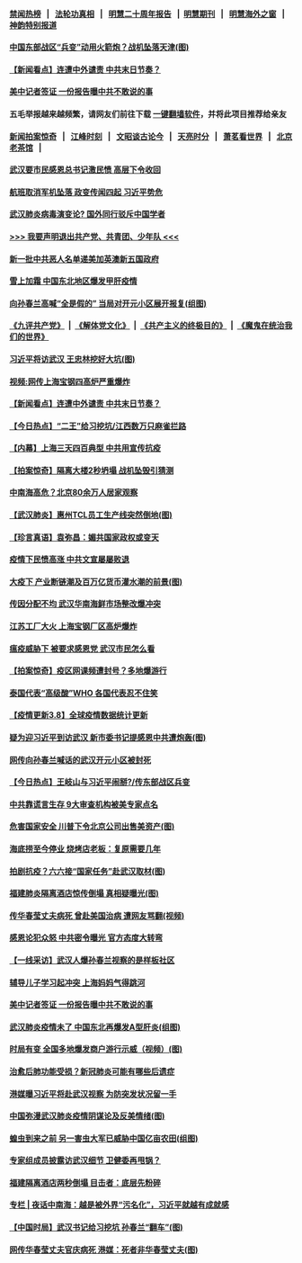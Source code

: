 #### [禁闻热榜](热点新闻.md?=0)  &nbsp;&nbsp;|&nbsp;&nbsp; [法轮功真相](https://github.com/gfw-breaker/truth/blob/master/README.md?=0) &nbsp;&nbsp;|&nbsp;&nbsp; [明慧二十周年报告](https://github.com/gfw-breaker/mh-reports/blob/master/README.md?=0) &nbsp;&nbsp;|&nbsp;&nbsp;[明慧期刊](https://github.com/gfw-breaker/mh-qikan) &nbsp;&nbsp;|&nbsp;&nbsp; [明慧海外之窗](https://github.com/gfw-breaker/mh-news/blob/master/README.md?=0) &nbsp;&nbsp;|&nbsp;&nbsp; [神韵特别报道](https://github.com/gfw-breaker/mh-news/blob/master/shenyun.md?=0)
#### [ 中国东部战区“兵变”动用火箭炮？战机坠落天津(图)](https://github.com/gfw-breaker/banned-news/blob/master/pages/p1/925495.md)
#### [ 【新闻看点】连遭中外谴责 中共末日节奏？](https://github.com/gfw-breaker/banned-news/blob/master/pages/nf4514/n11923402.md)
#### [ 美中记者签证 一份报告曝中共不敢说的事](https://github.com/gfw-breaker/banned-news/blob/master/pages/nf4514/n11923242.md)
#### 五毛举报越来越频繁，请网友们前往下载 [一键翻墙软件](https://github.com/gfw-breaker/ssr-accounts)，并将此项目推荐给亲友
#### [新闻拍案惊奇](https://github.com/gfw-breaker/banned-news/blob/master/pages/link4.md) &nbsp;&nbsp;|&nbsp;&nbsp; [江峰时刻](https://github.com/gfw-breaker/banned-news/blob/master/pages/link4.md) &nbsp;&nbsp;|&nbsp;&nbsp; [文昭谈古论今](https://github.com/gfw-breaker/banned-news/blob/master/pages/link4.md) &nbsp;&nbsp;|&nbsp;&nbsp; [天亮时分](https://github.com/gfw-breaker/banned-news/blob/master/pages/link4.md) &nbsp;&nbsp;|&nbsp;&nbsp; [萧茗看世界](https://github.com/gfw-breaker/banned-news/blob/master/pages/link4.md) &nbsp;&nbsp;|&nbsp;&nbsp; [北京老茶馆](https://github.com/gfw-breaker/banned-news/blob/master/pages/link4.md) &nbsp;&nbsp;|&nbsp;&nbsp; 
#### [ 武汉要市民感恩总书记激民愤 高层下令收回](https://github.com/gfw-breaker/banned-news/blob/master/pages/nsc413/n11923221.md)
#### [ 航班取消军机坠落 政变传闻四起 习近平势危](https://github.com/gfw-breaker/banned-news/blob/master/pages/nsc413/n11925467.md)
#### [ 武汉肺炎病毒演变论? 国外同行驳斥中国学者](https://github.com/gfw-breaker/banned-news/blob/master/pages/nf4514/n11923064.md)
#### [>>> 我要声明退出共产党、共青团、少年队 <<<](https://github.com/begood0513/goodnews/blob/master/quit/letter.md) 
#### [ 新一批中共恶人名单递美加英澳新五国政府](https://github.com/gfw-breaker/banned-news/blob/master/pages/nf4514/n11922727.md)
#### [ 雪上加霜 中国东北地区爆发甲肝疫情](https://github.com/gfw-breaker/banned-news/blob/master/pages/nsc413/n11924549.md)
#### [ 向孙春兰高喊“全是假的” 当局对开元小区展开报复(组图)](https://github.com/gfw-breaker/banned-news/blob/master/pages/p1/925541.md)
#### [《九评共产党》](https://github.com/begood0513/9ping.md/blob/master/README.md) &nbsp;|&nbsp; [《解体党文化》](../../../../jtdwh.md/blob/master/README.md)  &nbsp;|&nbsp; [《共产主义的终极目的》](../../../../gczydzjmd.md/blob/master/README.md) &nbsp;|&nbsp; [《魔鬼在统治我们的世界》](../../../../mgztzwmdsj.md/blob/master/README.md) 
#### [ 习近平将访武汉 王忠林挖好大坑(图)](https://github.com/gfw-breaker/banned-news/blob/master/pages/p2/925499.md)
#### [ 视频:网传上海宝钢四高炉严重爆炸](https://github.com/gfw-breaker/banned-news/blob/master/pages/p1/925542.md)
#### [ 【新闻看点】连遭中外谴责 中共末日节奏？](https://github.com/gfw-breaker/banned-news/blob/master/pages/nsc413/n11923402.md)
#### [ 【今日热点】“二王”给习挖坑/江西数万只麻雀拦路](https://github.com/gfw-breaker/banned-news/blob/master/pages/prog204/a102794822.md)
#### [ 【内幕】上海三天四百典型 中共用宣传抗疫](https://github.com/gfw-breaker/banned-news/blob/master/pages/nf4514/n11921802.md)
#### [ 【拍案惊奇】隔离大楼2秒坍塌 战机坠毁引猜测](https://github.com/gfw-breaker/banned-news/blob/master/pages/nsc413/n11923925.md)
#### [ 中南海高危？北京80余万人居家观察](https://github.com/gfw-breaker/banned-news/blob/master/pages/prog1138/a102794177.md)
#### [ 【武汉肺炎】惠州TCL员工生产线突然倒地(图)](https://github.com/gfw-breaker/banned-news/blob/master/pages/p1/925458.md)
#### [ 【珍言真语】袁弥昌：媚共国家政权或变天](https://github.com/gfw-breaker/banned-news/blob/master/pages/nsc413/n11923199.md)
#### [ 疫情下民愤高涨 中共文宣屡屡败退](https://github.com/gfw-breaker/banned-news/blob/master/pages/nf4514/n11924861.md)
#### [ 大疫下 产业断链潮及百万亿货币灌水潮的前景(图)](https://github.com/gfw-breaker/banned-news/blob/master/pages/p5/925470.md)
#### [ 传因分配不均 武汉华南海鲜市场整改爆冲突](https://github.com/gfw-breaker/banned-news/blob/master/pages/nsc413/n11925140.md)
#### [ 江苏工厂大火 上海宝钢厂区高炉爆炸](https://github.com/gfw-breaker/banned-news/blob/master/pages/nsc413/n11925205.md)
#### [ 瘟疫威胁下 被要求感恩党 武汉市民怎么看](https://github.com/gfw-breaker/banned-news/blob/master/pages/nf4514/n11925201.md)
#### [ 【拍案惊奇】疫区网课频遭封号？多地爆游行](https://github.com/gfw-breaker/banned-news/blob/master/pages/nsc413/n11921679.md)
#### [ 泰国代表“高级酸”WHO 各国代表忍不住笑](https://github.com/gfw-breaker/banned-news/blob/master/pages/nsc413/n11924689.md)
#### [ 【疫情更新3.8】全球疫情数据统计更新](https://github.com/gfw-breaker/banned-news/blob/master/pages/nf4514/n11923562.md)
#### [ 疑为迎习近平到访武汉 新市委书记提感恩中共遭炮轰(图)](https://github.com/gfw-breaker/banned-news/blob/master/pages/p2/925438.md)
#### [ 网传向孙春兰喊话的武汉开元小区被封死](https://github.com/gfw-breaker/banned-news/blob/master/pages/nsc413/n11924963.md)
#### [ 【今日热点】王岐山与习近平闹掰?/传东部战区兵变](https://github.com/gfw-breaker/banned-news/blob/master/pages/prog204/a102794134.md)
#### [ 中共靠谎言生存 9大审查机构被美专家点名](https://github.com/gfw-breaker/banned-news/blob/master/pages/nf4514/n11925444.md)
#### [ 危害国家安全 川普下令北京公司出售美资产(图)](https://github.com/gfw-breaker/banned-news/blob/master/pages/p5/925472.md)
#### [ 海底捞至今停业 烧烤店老板：复原需要几年](https://github.com/gfw-breaker/banned-news/blob/master/pages/nsc413/n11925550.md)
#### [ 拍剧抗疫？六六接“国家任务”赴武汉取材(图)](https://github.com/gfw-breaker/banned-news/blob/master/pages/p1/925538.md)
#### [ 福建肺炎隔离酒店惊传倒塌 真相疑曝光(图)](https://github.com/gfw-breaker/banned-news/blob/master/pages/p1/925485.md)
#### [ 传华春莹丈夫病死 曾赴美国治病 遭网友骂翻(视频)](https://github.com/gfw-breaker/banned-news/blob/master/pages/p1/925466.md)
#### [ 感恩论犯众怒 中共密令曝光 官方态度大转弯](https://github.com/gfw-breaker/banned-news/blob/master/pages/nsc413/n11925865.md)
#### [ 【一线采访】武汉人爆孙春兰视察的是样板社区](https://github.com/gfw-breaker/banned-news/blob/master/pages/nsc413/n11923069.md)
#### [ 辅导儿子学习起冲突 上海妈妈气得跳河](https://github.com/gfw-breaker/banned-news/blob/master/pages/nsc413/n11923809.md)
#### [ 美中记者签证 一份报告曝中共不敢说的事](https://github.com/gfw-breaker/banned-news/blob/master/pages/nsc413/n11923242.md)
#### [ 武汉肺炎疫情未了 中国东北再爆发A型肝炎(组图)](https://github.com/gfw-breaker/banned-news/blob/master/pages/p1/925530.md)
#### [ 时局有变 全国多地爆发商户游行示威（视频）(图)](https://github.com/gfw-breaker/banned-news/blob/master/pages/p1/925415.md)
#### [ 治愈后肺功能受损？新冠肺炎可能有哪些后遗症](https://github.com/gfw-breaker/banned-news/blob/master/pages/nsc413/n11923336.md)
#### [ 港媒曝习近平将赴武汉视察 为防突发状况留一手](https://github.com/gfw-breaker/banned-news/blob/master/pages/prog1138/a102793165.md)
#### [ 中国弥漫武汉肺炎疫情阴谋论及反美情绪(图)](https://github.com/gfw-breaker/banned-news/blob/master/pages/p1/925468.md)
#### [ 蝗虫到来之前 另一害虫大军已威胁中国亿亩农田(组图)](https://github.com/gfw-breaker/banned-news/blob/master/pages/p1/925396.md)
#### [ 专家组成员披露访武汉细节 卫健委再甩锅？](https://github.com/gfw-breaker/banned-news/blob/master/pages/nsc413/n11925454.md)
#### [ 福建隔离酒店两秒倒塌 目击者：底层先粉碎](https://github.com/gfw-breaker/banned-news/blob/master/pages/nsc413/n11923398.md)
#### [ 专栏 | 夜话中南海：越是被外界“污名化”，习近平就越有成就感](https://github.com/gfw-breaker/banned-news/blob/master/pages/yehuazhongnanhai/gx-03062020141845.md)
#### [ 【中国时局】武汉书记给习挖坑 孙春兰“翻车”(图)](https://github.com/gfw-breaker/banned-news/blob/master/pages/p2/925522.md)
#### [ 网传华春莹丈夫官庆病死 港媒：死者非华春莹丈夫(图)](https://github.com/gfw-breaker/banned-news/blob/master/pages/p2/925501.md)
